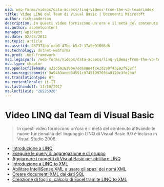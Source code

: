 ```yaml
---
uid: web-forms/videos/data-access/linq-videos-from-the-vb-team/index
title: Video LINQ dal Team di Visual Basic | Documenti Microsoft
author: rick-anderson
description: In questi video forniscono un'ora e il metà del contenuto attivando le nuove funzionalità del linguaggio LINQ di Visual Basic 9.0 è incluso in Visual Studio 2008.
ms.author: aspnetcontent
manager: wpickett
ms.date: 02/24/2012
ms.topic: article
ms.assetid: 257373bb-eab0-47bc-b5a2-37a9e91666d6
ms.technology: dotnet-webforms
ms.prod: .net-framework
msc.legacyurl: /web-forms/videos/data-access/linq-videos-from-the-vb-team
msc.type: chapter
ms.openlocfilehash: a33cb02630be7ec688e4fce3d290f4a692f958ff
ms.sourcegitcommit: 9a9483aceb34591c97451997036a9120c3fe2baf
ms.translationtype: HT
ms.contentlocale: it-IT
ms.lasthandoff: 11/10/2017
ms.locfileid: "26525920"
---
```

<a name="linq-videos-from-the-vb-team"></a>Video LINQ dal Team di Visual Basic
====================
> In questi video forniscono un'ora e il metà del contenuto attivando le nuove funzionalità del linguaggio LINQ di Visual Basic 9.0 è incluso in Visual Studio 2008.


- [Introduzione a LINQ](how-do-i-get-started-with-linq.md)
- [Eseguire le query di aggregazione e di gruppo](how-do-i-perform-group-and-aggregate-queries.md)
- [Aggiornare i progetti di Visual Basic per abilitare LINQ](how-do-i-upgrade-visual-basic-projects-to-enable-linq.md)
- [Introduzione a LINQ to XML](how-do-i-get-started-with-linq-to-xml.md)
- [Abilitare IntelliSense XML e usare gli spazi dei nomi XML](how-do-i-enable-xml-intellisense-and-use-xml-namespaces.md)
- [Creare documenti XML dai dati SQL](how-do-i-create-xml-documents-from-sql-data.md)
- [Creazione di fogli di calcolo di Excel tramite LINQ to XML](how-do-i-create-excel-spreadsheets-using-linq-to-xml.md)
